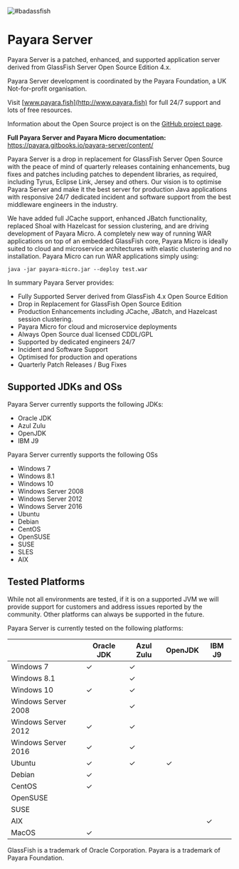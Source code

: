 ![#badassfish](https://avatars3.githubusercontent.com/u/7817189?v=3&s=100)

# Payara Server

Payara Server is a patched, enhanced, and supported application server derived from GlassFish Server Open Source Edition 4.x.

Payara Server development is coordinated by the Payara Foundation, a UK Not-for-profit organisation.

Visit [www.payara.fish](http://www.payara.fish) for full 24/7 support and lots of free resources.

Information about the Open Source project is on the [GitHub project page](https://payara.github.io/Payara/).

**Full Payara Server and Payara Micro documentation:** https://payara.gitbooks.io/payara-server/content/

Payara Server is a drop in replacement for GlassFish Server Open Source with the peace of mind of quarterly releases containing enhancements, bug fixes and patches including patches to dependent libraries, as required, including Tyrus, Eclipse Link, Jersey and others. Our vision is to optimise Payara Server and make it the best server for production Java applications with responsive 24/7 dedicated incident and software support from the best middleware engineers in the industry.

We have added full JCache support, enhanced JBatch functionality, replaced Shoal with Hazelcast for session clustering, and are driving development of Payara Micro. A completely new way of running WAR applications on top of an embedded GlassFish core, Payara Micro is ideally suited to cloud and microservice architectures with elastic clustering and no installation. Payara Micro can run WAR applications simply using:

```Shell
java -jar payara-micro.jar --deploy test.war
```

In summary Payara Server provides:

* Fully Supported Server derived from GlassFish 4.x Open Source Edition
* Drop in Replacement for GlassFish Open Source Edition
* Production Enhancements including JCache, JBatch, and Hazelcast session clustering.
* Payara Micro for cloud and microservice deployments
* Always Open Source dual licensed CDDL/GPL
* Supported by dedicated engineers 24/7
* Incident and Software Support
* Optimised for production and operations
* Quarterly Patch Releases / Bug Fixes

## Supported JDKs and OSs

Payara Server currently supports the following JDKs:

* Oracle JDK
* Azul Zulu
* OpenJDK
* IBM J9

Payara Server currently supports the following OSs

* Windows 7
* Windows 8.1
* Windows 10
* Windows Server 2008
* Windows Server 2012
* Windows Server 2016
* Ubuntu
* Debian
* CentOS
* OpenSUSE
* SUSE
* SLES
* AIX

## Tested Platforms

While not all environments are tested, if it is on a supported JVM we will provide support for customers and address issues reported by the community. Other platforms can always be supported in the future.

Payara Server is currently tested on the following platforms:

|			|Oracle JDK	|Azul Zulu	|OpenJDK	|IBM J9	|
|---			|---		|---		|---		|---	|
|Windows 7		|✓		|✓		|		|	|
|Windows 8.1		|		|✓		|		|	|
|Windows 10		|✓		|✓		|		|	|
|Windows Server 2008	|		|✓		|		|	|
|Windows Server 2012	|✓		|✓		|		|	|
|Windows Server 2016	|✓		|✓		|		|	|
|Ubuntu			|✓		|✓		|✓		|	|
|Debian			|✓		|		|		|	|
|CentOS			|✓		|		|		|	|
|OpenSUSE		|		|		|		|	|
|SUSE			|		|		|		|	|
|AIX			|		|		|		|✓	|
|MacOS			|✓		|		|		|	|

GlassFish is a trademark of Oracle Corporation.
Payara is a trademark of Payara Foundation.
